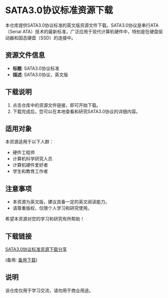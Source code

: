 # SATA3.0协议标准资源下载

本仓库提供SATA3.0协议标准的英文版资源文件下载。SATA3.0协议是串行ATA（Serial ATA）技术的最新标准，广泛应用于现代计算机硬件中，特别是在硬盘驱动器和固态硬盘（SSD）的连接中。

## 资源文件信息

- **标题**: SATA3.0协议标准
- **描述**: SATA3.0协议，英文版

## 下载说明

1. 点击仓库中的资源文件链接，即可开始下载。
2. 下载完成后，您可以在本地查看和研究SATA3.0协议的详细内容。

## 适用对象

本资源适用于以下人群：

- 硬件工程师
- 计算机科学研究人员
- 计算机硬件爱好者
- 学生和教育工作者

## 注意事项

- 本资源为英文版，建议具备一定的英文阅读能力。
- 请尊重版权，仅限个人学习和研究使用。

希望本资源对您的学习和研究有所帮助！

## 下载链接
[SATA3.0协议标准资源下载分享](https://pan.quark.cn/s/17ed1bb44729) 

(备用: [备用下载](https://pan.baidu.com/s/1ksVN3sLasimYJI_xr79Y0w?pwd=1234))

## 说明

该仓库仅用于学习交流，请勿用于商业用途。
